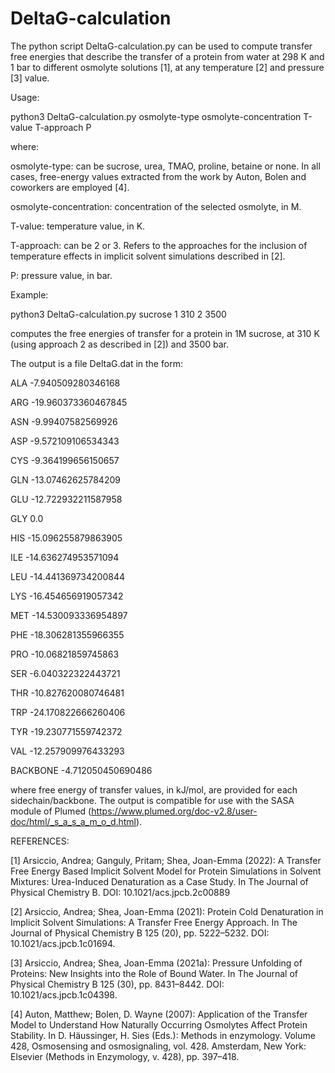 # DeltaG-calculation

The python script DeltaG-calculation.py can be used to compute transfer free energies that describe the transfer of a protein from water at 298 K and 1 bar to different osmolyte solutions [1], at any temperature [2] and pressure [3] value.

Usage:

python3 DeltaG-calculation.py osmolyte-type osmolyte-concentration T-value T-approach P

where:

osmolyte-type: can be sucrose, urea, TMAO, proline, betaine or none. In all cases, free-energy values extracted from the work by Auton, Bolen and coworkers are employed [4].

osmolyte-concentration: concentration of the selected osmolyte, in M.

T-value: temperature value, in K.

T-approach: can be 2 or 3. Refers to the approaches for the inclusion of temperature effects in implicit solvent simulations described in [2].

P: pressure value, in bar. 

Example:

python3 DeltaG-calculation.py sucrose 1 310 2 3500 

computes the free energies of transfer for a protein in 1M sucrose, at 310 K (using approach 2 as described in [2]) and 3500 bar.

The output is a file DeltaG.dat in the form:


ALA -7.940509280346168

ARG -19.960373360467845

ASN -9.99407582569926

ASP -9.572109106534343

CYS -9.364199656150657

GLN -13.07462625784209

GLU -12.722932211587958

GLY 0.0

HIS -15.096255879863905

ILE -14.636274953571094

LEU -14.441369734200844

LYS -16.454656919057342

MET -14.530093336954897

PHE -18.306281355966355

PRO -10.06821859745863

SER -6.040322322443721

THR -10.827620080746481

TRP -24.170822666260406

TYR -19.230771559742372

VAL -12.257909976433293

BACKBONE -4.712050450690486


where free energy of transfer values, in kJ/mol, are provided for each sidechain/backbone. The output is compatible for use with the SASA module of Plumed (https://www.plumed.org/doc-v2.8/user-doc/html/_s_a_s_a_m_o_d.html).

REFERENCES:

[1] Arsiccio, Andrea; Ganguly, Pritam; Shea, Joan-Emma (2022): A Transfer Free Energy Based Implicit Solvent Model for Protein Simulations in Solvent Mixtures: Urea-Induced Denaturation as a Case Study. In The Journal of Physical Chemistry B. DOI: 10.1021/acs.jpcb.2c00889

[2] Arsiccio, Andrea; Shea, Joan-Emma (2021): Protein Cold Denaturation in Implicit Solvent Simulations: A Transfer Free Energy Approach. In The Journal of Physical Chemistry B 125 (20), pp. 5222–5232. DOI: 10.1021/acs.jpcb.1c01694.

[3] Arsiccio, Andrea; Shea, Joan-Emma (2021a): Pressure Unfolding of Proteins: New Insights into the Role of Bound Water. In The Journal of Physical Chemistry B 125 (30), pp. 8431–8442. DOI: 10.1021/acs.jpcb.1c04398.

[4] Auton, Matthew; Bolen, D. Wayne (2007): Application of the Transfer Model to Understand How Naturally Occurring Osmolytes Affect Protein Stability. In D. Häussinger, H. Sies (Eds.): Methods in enzymology. Volume 428, Osmosensing and osmosignaling, vol. 428. Amsterdam, New York: Elsevier (Methods in Enzymology, v. 428), pp. 397–418.
